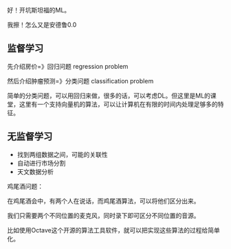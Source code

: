好！开坑斯坦福的ML。

我擦！怎么又是安德鲁0.0

## 监督学习

先介绍房价=》回归问题 regression problem

然后介绍肿瘤预测=》分类问题 classification problem

简单的分类问题，可以用回归来做，很多的话，可以考虑DL。但这里是ML的课堂，这里有一个支持向量机的算法，可以让计算机在有限的时间内处理足够多的特征。

## 无监督学习

- 找到两组数据之间，可能的关联性
- 自动进行市场分割
- 天文数据分析

鸡尾酒问题：

在鸡尾酒会中，有两个人在说话，而鸡尾酒算法，可以将他们区分出来。

我们只需要两个不同位置的麦克风，同时录下即可区分不同位置的音源。

比如使用Octave这个开源的算法工具软件，就可以把实现这些算法的过程给简单化。

